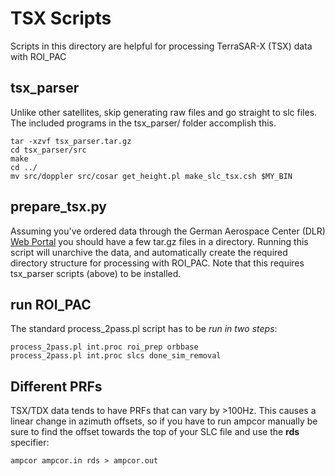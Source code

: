 # TSX Scripts

Scripts in this directory are helpful for processing TerraSAR-X (TSX) data with ROI_PAC

## tsx_parser
Unlike other satellites, skip generating raw files and go straight to slc files. The included programs in the tsx_parser/ folder accomplish this.

```
tar -xzvf tsx_parser.tar.gz
cd tsx_parser/src
make
cd ../
mv src/doppler src/cosar get_height.pl make_slc_tsx.csh $MY_BIN
```

## prepare_tsx.py
Assuming you've ordered data through the German Aerospace Center (DLR) [Web Portal](https://centaurus.caf.dlr.de:8443/eoweb-ng/template/default/welcome/entryPage.vm) you should have a few tar.gz files in a directory. Running this script will unarchive the data, and automatically create the required directory structure for processing with ROI_PAC. Note that this requires tsx_parser scripts (above) to be installed.

## run ROI_PAC
The standard process_2pass.pl script has to be *run in two steps*:
```
process_2pass.pl int.proc roi_prep orbbase
process_2pass.pl int.proc slcs done_sim_removal
```

## Different PRFs
TSX/TDX data tends to have PRFs that can vary by >100Hz. This causes a linear change in azimuth offsets, so if you have to run ampcor manually be sure to find the offset towards the top of your SLC file and use the **rds** specifier:
```
ampcor ampcor.in rds > ampcor.out
```
